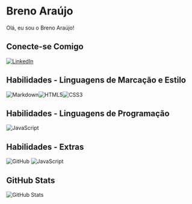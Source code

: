 # Breno Araújo

Olá, eu sou o Breno Araújo!

## Conecte-se Comigo

[![LinkedIn](https://img.shields.io/badge/LinkedIn-FFF?style=for-the-badge&logo=linkedin)](https://www.linkedin.com/in/breno-barros-a7b240247/) 

## Habilidades - Linguagens de Marcação e Estilo

![Markdown](https://img.shields.io/badge/Markdown-FFF?style=for-the-badge&logo=markdown)![HTML5](https://img.shields.io/badge/HTML5-FFF?style=for-the-badge&logo=html5)![CSS3](https://img.shields.io/badge/CSS3-FFF?style=for-the-badge&logo=css3)

## Habilidades - Linguagens de Programação

![JavaScript](https://img.shields.io/badge/JavaScript-FFF?style=for-the-badge&logo=javascript)

## Habilidades - Extras

![GitHub](https://img.shields.io/badge/git-FFF?style=for-the-badge&logo=git)
![JavaScript](https://img.shields.io/badge/GitHub-FFF?style=for-the-badge&logo=GitHub&logoColor=FFF)

## GitHub Stats

![GitHub Stats](https://github-readme-stats.vercel.app/api?username=BrenoBarrosMdeA&theme=transparent&bg_color=FFF&border_color=000&show_icons=true&icon_color=000&title_color=000&text_color=black)